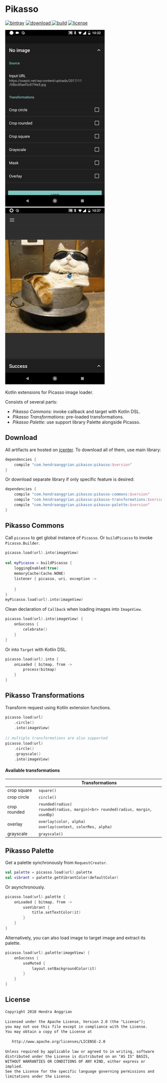 Pikasso
=======
[![bintray](https://img.shields.io/badge/bintray-pikasso-brightgreen.svg)](https://bintray.com/hendraanggrian/pikasso)
[![download](https://api.bintray.com/packages/hendraanggrian/pikasso/pikasso/images/download.svg) ](https://bintray.com/hendraanggrian/pikasso/pikasso/_latestVersion)
[![build](https://travis-ci.com/hendraanggrian/pikasso.svg)](https://travis-ci.com/hendraanggrian/pikasso)
[![license](https://img.shields.io/badge/license-Apache--2.0-blue.svg)](http://www.apache.org/licenses/LICENSE-2.0)

![demo_transformations][demo_transformations]
![demo_palette][demo_palette]

Kotlin extensions for Picasso image loader.

Consists of several parts:
 * *Pikasso Commons*: invoke callback and target with Kotlin DSL.
 * *Pikasso Transformations*: pre-loaded transformations.
 * *Pikasso Palette*: use support library Palette alongside Picasso.

Download
--------
All artifacts are hosted on [jcenter].
To download all of them, use main library:

```gradle
dependencies {
    compile "com.hendraanggrian.pikasso:pikasso:$version"
}
```

Or download separate library if only specific feature is desired:

```gradle
dependencies {
    compile "com.hendraanggrian.pikasso:pikasso-commons:$version"
    compile "com.hendraanggrian.pikasso:pikasso-transformations:$version"
    compile "com.hendraanggrian.pikasso:pikasso-palette:$version" 
}
```

Pikasso Commons
---------------
Call `picasso` to get global instance of `Picasso`.
Or `buildPicasso` to invoke `Picasso.Builder`.

```kotlin
picasso.load(url).into(imageView)

val myPicasso = buildPicasso {
    loggingEnabled(true)
    memoryCache(Cache.NONE)
    listener { picasso, uri, exception ->

    }
}
myPicasso.load(url).into(imageView)
```

Clean declaration of `Callback` when loading images into `ImageView`. 

```kotlin
picasso.load(url).into(imageView) {
    onSuccess {
        celebrate()
    }
}
```

Or into `Target` with Kotlin DSL.

```kotlin
picasso.load(url).into {
    onLoaded { bitmap, from ->
        process(bitmap)
    }
}
```

Pikasso Transformations
-----------------------
Transform request using Kotlin extension functions.

```kotlin
picasso.load(url)
    .circle()
    .into(imageView)

// multiple transformations are also supported
picasso.load(url)
    .circle()
    .grayscale()
    .into(imageView)
```

#### Available transformations
|              |                                                         Transformations             |
|--------------|-------------------------------------------------------------------------------------|
| crop square  | `square()`                                                                          |
| crop circle  | `circle()`                                                                          |
| crop rounded | `rounded(radius)`<br> `rounded(radius, margin)<br> rounded(radius, margin, usedDp)` |
| overlay      | `overlay(color, alpha)`<br> `overlay(context, colorRes, alpha)`                     |
| grayscale    | `grayscale()`                                                                       |

Pikasso Palette
---------------
Get a palette synchronously from `RequestCreator`.

```kotlin
val palette = picasso.load(url).palette
val vibrant = palette.getVibrantColor(defaultColor)
```

Or asynchronously.

```kotlin
picasso.load(url).palette {
    onLoaded { bitmap, from ->
        useVibrant {
            title.setTextColor(it)
        }
    }
}
```

Alternatively, you can also load image to target image and extract its palette. 

```kotlin
picasso.load(url).palette(imageView) {
    onSuccess {
        useMuted {
            layout.setBackgroundColor(it)
        }
    }
}
```

License
-------
    Copyright 2018 Hendra Anggrian

    Licensed under the Apache License, Version 2.0 (the "License");
    you may not use this file except in compliance with the License.
    You may obtain a copy of the License at

       http://www.apache.org/licenses/LICENSE-2.0

    Unless required by applicable law or agreed to in writing, software
    distributed under the License is distributed on an "AS IS" BASIS,
    WITHOUT WARRANTIES OR CONDITIONS OF ANY KIND, either express or implied.
    See the License for the specific language governing permissions and
    limitations under the License.

[jcenter]: https://bintray.com/hendraanggrian/pikasso
[demo_transformations]: /art/demo_transformations.gif
[demo_palette]: /art/demo_palette.gif
